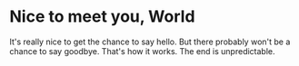 # Nice to meet you, World

It's really nice to get the chance to say hello. But there probably won't be a chance to say goodbye. That's how it works. The end is unpredictable.
